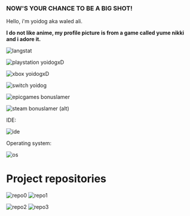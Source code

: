 ### **NOW'S YOUR CHANCE TO BE A BIG SHOT!**

Hello, i'm yoidog aka waled ali.

**__I do not like anime, my profile picture is from a game called yume nikki and i adore it.__**

![langstat](https://github-readme-stats.vercel.app/api/top-langs/?username=yoidog)

![playstation](https://img.shields.io/badge/PlayStation-003791?style=for-the-badge&logo=playstation&logoColor=white) yoidogxD

![xbox](https://img.shields.io/badge/Xbox-107C10?style=for-the-badge&logo=xbox&logoColor=white) yoidogxD

![switch](https://img.shields.io/badge/Nintendo_Switch-E60012?style=for-the-badge&logo=nintendo-switch&logoColor=white) yoidog

![epicgames](https://img.shields.io/badge/Epic%20Games-313131?style=for-the-badge&logo=Epic%20Games&logoColor=white) bonuslamer

![steam](https://img.shields.io/badge/Steam-000000?style=for-the-badge&logo=steam&logoColor=white) bonuslamer (alt)

IDE:

![ide](https://img.shields.io/badge/dev%20c++-1B6AC6?style=for-the-badge)

Operating system:

![os](https://img.shields.io/badge/Windows-0078D6?style=for-the-badge&logo=windows&logoColor=white)

# Project repositories

![repo0](https://github-readme-stats.vercel.app/api/pin/?username=yoidog&repo=desk16)
![repo1](https://github-readme-stats.vercel.app/api/pin/?username=yoidog&repo=opengine)

![repo2](https://github-readme-stats.vercel.app/api/pin/?username=yoidog&repo=FacelessOS2)
![repo3](https://github-readme-stats.vercel.app/api/pin/?username=yoidog&repo=bat2cpp)
